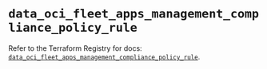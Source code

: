 # `data_oci_fleet_apps_management_compliance_policy_rule`

Refer to the Terraform Registry for docs: [`data_oci_fleet_apps_management_compliance_policy_rule`](https://registry.terraform.io/providers/oracle/oci/7.19.0/docs/data-sources/fleet_apps_management_compliance_policy_rule).
